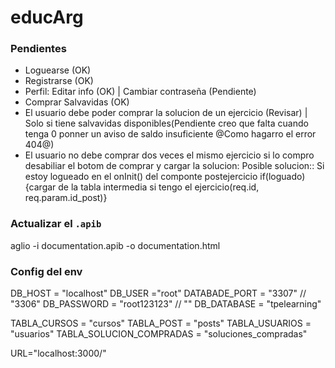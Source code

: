 # educArg

### Pendientes
- Loguearse (OK)
- Registrarse  (OK)
- Perfil: Editar info (OK) | Cambiar contraseña (Pendiente)
- Comprar Salvavidas (OK)
- El usuario debe poder comprar la solucion de un ejercicio (Revisar) | Solo si tiene salvavidas disponibles(Pendiente creo que falta cuando tenga 0 ponner un aviso de saldo insuficiente @Como hagarro el error 404@)
- El usuario no debe comprar dos veces el mismo ejercicio si lo compro desabiliar el botom de comprar y cargar la solucion:
Posible solucion:: Si estoy logueado en el onInit() del componte postejercicio 
if(loguado){cargar de la tabla intermedia si tengo el ejercicio(req.id, req.param.id_post)}



### Actualizar el `.apib`
aglio -i documentation.apib -o documentation.html


### Config del env
DB_HOST = "localhost"
DB_USER ="root"
DATABADE_PORT = "3307" // "3306"
DB_PASSWORD = "root123123" // ""
DB_DATABASE = "tpelearning"

TABLA_CURSOS = "cursos"
TABLA_POST = "posts"
TABLA_USUARIOS = "usuarios"
TABLA_SOLUCION_COMPRADAS = "soluciones_compradas"


URL="localhost:3000/"


